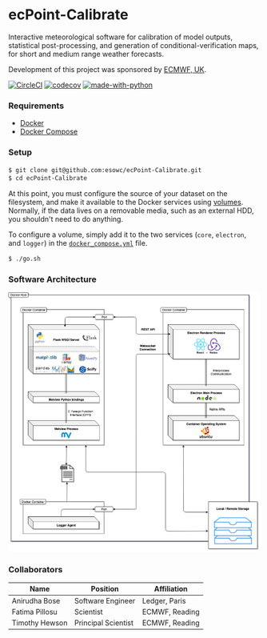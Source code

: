 # ecPoint-Calibrate

Interactive meteorological software for calibration of model outputs, statistical post-processing, and generation of conditional-verification maps, for short and medium range weather forecasts.

Development of this project was sponsored by [ECMWF, UK](https://www.ecmwf.int).


[![CircleCI](https://circleci.com/gh/esowc/ecPoint-Calibrate.svg?style=svg)](https://circleci.com/gh/esowc/ecPoint-Calibrate)
[![codecov](https://codecov.io/gh/esowc/ecPoint-Calibrate/branch/master/graph/badge.svg)](https://codecov.io/gh/esowc/ecPoint-Calibrate)
[![made-with-python](https://img.shields.io/badge/Made%20with-Python3.7-1f425f.svg)](https://www.python.org/)

### Requirements

- [Docker](https://www.docker.com/products/docker-desktop)
- [Docker Compose](https://docs.docker.com/compose/install)

### Setup

```sh
$ git clone git@github.com:esowc/ecPoint-Calibrate.git
$ cd ecPoint-Calibrate
```

At this point, you must configure the source of your dataset on the filesystem, and make it available to the Docker services using [volumes](https://docs.docker.com/storage/volumes). Normally, if the data lives on a removable media, such as an external HDD, you shouldn't need to do anything.

To configure a volume, simply add it to the two services (`core`, `electron`, and `logger`) in the [`docker_compose.yml`](/docker-compose.yml) file.

```sh
$ ./go.sh
```

### Software Architecture

![](/share/architecture.png)


### Collaborators

| Name           | Position            | Affiliation    |
|----------------|---------------------|----------------|
| Anirudha Bose  | Software Engineer   | Ledger, Paris  |
| Fatima Pillosu | Scientist           | ECMWF, Reading |
| Timothy Hewson | Principal Scientist | ECMWF, Reading |
